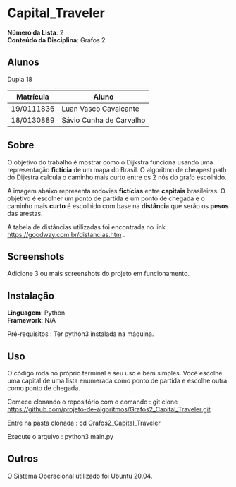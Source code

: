 # Capital_Traveler

**Número da Lista**: 2<br>
**Conteúdo da Disciplina**: Grafos 2<br>

## Alunos
Dupla 18

|Matrícula | Aluno |
| -- | -- |
| 19/0111836 |  Luan Vasco Cavalcante |
| 18/0130889  |  Sávio Cunha de Carvalho |

## Sobre 
O objetivo do trabalho é mostrar como o Dijkstra funciona usando uma representação **fictícia** de um mapa do Brasil. O algoritmo de cheapest path do Dijkstra calcula o caminho mais curto entre os 2 nós do grafo escolhido.

A imagem abaixo representa rodovias **fictícias** entre **capitais** brasileiras. 
O objetivo é escolher um ponto de partida e um ponto de chegada e o caminho mais **curto** é escolhido com base na **distância** que serão os **pesos** das arestas.

A tabela de distâncias utilizadas foi encontrada no link : https://goodway.com.br/distancias.htm .

## Screenshots
Adicione 3 ou mais screenshots do projeto em funcionamento.

## Instalação 
**Linguagem**: Python<br>
**Framework**: N/A<br>

Pré-requisitos :
Ter python3 instalada na máquina.

## Uso 

O código roda no próprio terminal e seu uso é bem simples. Você escolhe uma capital de uma lista enumerada como ponto de partida e escolhe outra como ponto de chegada.

Comece clonando o repositório com o comando :
    git clone https://github.com/projeto-de-algoritmos/Grafos2_Capital_Traveler.git

Entre na pasta clonada :
    cd Grafos2_Capital_Traveler

Execute o arquivo :
    python3 main.py

## Outros

O Sistema Operacional utilizado foi Ubuntu 20.04.




